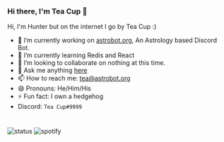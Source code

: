 ### Hi there, I'm Tea Cup 👋 

Hi, I'm Hunter but on the internet I go by Tea Cup :)

- 🔭 I’m currently working on [astrobot.org](https://astrobot.org), An Astrology based Discord Bot.
- 🌱 I’m currently learning Redis and React
- 👯 I’m looking to collaborate on nothing at this time.
- 💬 Ask me anything [here](https://github.com/TheTeaCup/TheTeaCup/issues)
- 📫 How to reach me: [tea@astrobot.org](mailto:tea@astrobot.org)
- 😄 Pronouns: He/Him/His
- ⚡ Fun fact: I own a hedgehog
- Discord: `Tea Cup#9999`

# 

  
![status](https://img.shields.io/endpoint?url=https://beta-api.astrobot.org/images/status/338192747754160138)
![spotify](https://img.shields.io/endpoint?url=https://beta-api.astrobot.org/images/spotify/338192747754160138)


<!-- want to use the badges? just join my discord (https://discord.gg/duAzNKm) so it the bot gets your status then just change the ID to your ID -->
